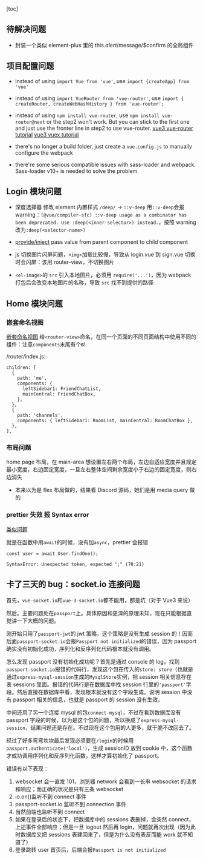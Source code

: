 [toc]

## 待解决问题

- 封装一个类似 element-plus 里的 this.$alert/$message/\$confirm 的全局组件

## 项目配置问题

- instead of using `import Vue from 'vue'`, use `import {createApp} from 'vue'`

- instead of using `import VueRouter from 'vue-router'`, use `import { createRouter, createWebHashHistory } from 'vue-router';`

- instead of using `npm install vue-router`, use `npm install vue-router@next` or the step2 won't work. But you can stick to the first one and just use the fronter line in step2 to use vue-router.
  [vue3 vue-router tutorial](https://www.vuemastery.com/blog/vue-router-a-tutorial-for-vue-3/)
  [vue3 vuex tutorial](https://dev.to/daniel_adekoya_/how-to-initialize-vuex-in-the-new-vue-3-preview-49ef)

- there's no longer a build folder, just create a `vue.config.js` to manually configure the webpack

- there're some serious compatible issues with sass-loader and webpack. Sass-loader v10+ is needed to solve the problem

## Login 模块问题

- 深度选择器 修改 element 内置样式 `/deep/` -> `::v-deep`
  用`::v-deep`会报 warning：`[@vue/compiler-sfc] ::v-deep usage as a combinator has been deprecated. Use :deep(<inner-selector>) instead.`，按照 warning 改为`:deep(<selector-name>)`

- [provide/inject](https://v3.cn.vuejs.org/guide/component-provide-inject.html#%E5%A4%84%E7%90%86%E5%93%8D%E5%BA%94%E6%80%A7) pass value from parent component to child component

- js 切换图片闪屏问题，`<img>`加载比较慢，导致从 login.vue 到 sign.vue 切换时会闪屏：该用 router-view，不切换图片

- `<el-image>`的 `src` 引入本地图片，必须用 `require('...')`，因为 webpack 打包后会改变本地图片的名称，导致 `src` 找不到提供的路径

## Home 模块问题

### 嵌套命名视图

[嵌套命名视图](https://next.router.vuejs.org/zh/guide/essentials/named-views.html#%E5%B5%8C%E5%A5%97%E5%91%BD%E5%90%8D%E8%A7%86%E5%9B%BE)
给`<router-view>`命名，在同一个页面的不同页面结构中使用不同的组件：注意`components`末尾有个**s**!

/router/index.js:

```
children: [
  {
    path: 'me',
    components: {
      leftSidebar1: FriendChatList,
      mainCentral: FriendChatBox,
    },
  },
  {
    path: 'channels',
    components: { leftSidebar1: RoomList, mainCentral: RoomChatBox },
  },
],
```

### 布局问题

home page 布局，在 main-area 想设置左右两个布局，左边自适应宽度并且规定最小宽度，右边固定宽度，一旦左右整体空间剩余宽度小于右边的固定宽度，则右边消失

- 本来以为是 flex 布局做的，结果看 Discord 源码，她们是用 media query 做的

### prettier 失效 报 Syntax error

[类似问题](https://developers.weixin.qq.com/community/develop/doc/000e86022282701cceaa6ed385c800)

就是在函数中用`await`的时候，没有加`async`，prettier 会报错

```
const user = await User.findOne();

SyntaxError: Unexpected token, expected ";" (78:21)
```

## 卡了三天的 bug：socket.io 连接问题

首先，`vue-socket.io`和`vue-3-socket.io`都不能用，都是坑（对于 Vue3 来说）

然后。主要问题处在`passport`上。具体原因和更深的原理未知，现在只能根据直觉讲一下大概的问题。

刚开始只用了`passport-jwt`的 jwt 策略，这个策略是没有生成 session 的！因而后面`passport-socket.io`会报`Passport not initialized`的错误，因为 passport 确实没有初始化成功，序列化和反序列化代码根本就没有调用。

怎么发现 passport 没有初始化成功呢？首先是通过 console 的 log，找到`passport-socket.io`报错的代码行，发现这个包在传入的`store: store`（也就是通过`express-mysql-session`生成的`MysqlStore`实例，把 session 相关信息存在表 sessions 里面。报错的代码行是在数据库中找 session 行里的`'passport'`字段。然后直接在数据库中看，发现根本就没有这个字段生成。说明 session 中没有 passport 相关的信息，也就是 passport 的 session 没有生效。

中间还用了另一个连接 mysql 的包`connect-mysql`，不过在看到数据库没有 passport 字段的时候，以为是这个包的问题，所以换成了`express-mysql-session`，结果问题还是存在。不过现在这个包用的人更多，就干脆不改回去了。

经过了好多弯弯坎坎最后发现必须要在`/login`的时候用`passport.authenticate('local')`，生成 sessionID 放到 cookie 中，这个函数才成功调用序列化和反序列化函数，这样才算初始化了 passport。

错误有以下表现：

1. websocket 会一直发 101，浏览器 network 会看到一长串 websocket 的请求和响应；而正确的状况是只有三条 websocket
2. io.on()监听不到 connect 事件
3. passport-socket.io 监听不到 connection 事件
4. 当然前端也监听不到 connect
5. 如果在登录后的状态下，把数据库中的 sessions 表删掉，会突然 connect，上述事件全部响应；但是一旦 logout 然后再 login，问题就再次出现（因为此时数据库又把 sessions 表建回来了，但是为什么没有表反而能 work 就不知道了）
6. 登录跳转 user 首页后，后端会报`Passport is not initialized`
